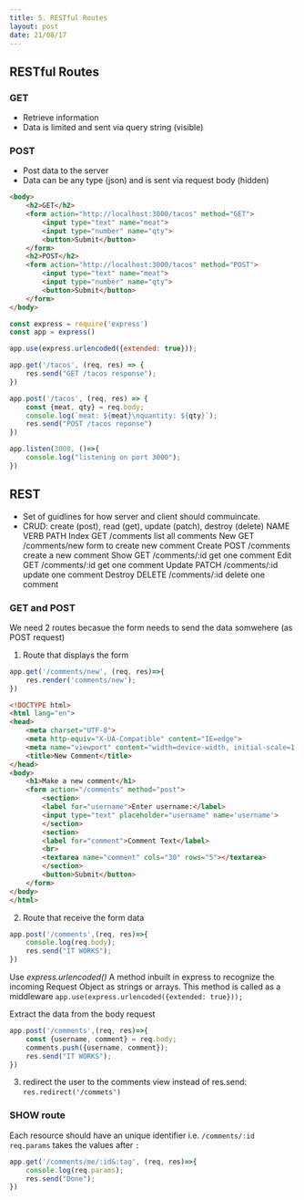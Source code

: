 ```yaml
---
title: 5. RESTful Routes
layout: post
date: 21/08/17
---
```


## RESTful Routes

### GET
- Retrieve information
- Data is limited and sent via query string (visible)

### POST
- Post data to the server
- Data can be any type (json) and is sent via request body (hidden)

```html
<body>
    <h2>GET</h2>
    <form action="http://localhost:3000/tacos" method="GET">
        <input type="text" name="meat">
        <input type="number" name="qty">
        <button>Submit</button>
    </form>
    <h2>POST</h2>
    <form action="http://localhost:3000/tacos" method="POST">
        <input type="text" name="meat">
        <input type="number" name="qty">
        <button>Submit</button>
    </form>
</body>
```

```js
const express = require('express')
const app = express()

app.use(express.urlencoded({extended: true}));

app.get('/tacos', (req, res) => {
    res.send("GET /tacos response");
})

app.post('/tacos', (req, res) => {
    const {meat, qty} = req.body;
    console.log(`meat: ${meat}\nquantity: ${qty}`);
    res.send("POST /tacos reponse")
})

app.listen(3000, ()=>{
    console.log("listening on port 3000");
})
```

## REST
- Set of guidlines for how server and client should commuincate.
- CRUD: create (post), read (get), update (patch), destroy (delete)
NAME        VERB       PATH
Index       GET     /comments       list all comments
New         GET     /comments/new   form to create new comment
Create      POST    /comments       create a new comment
Show        GET     /comments/:id   get one comment
Edit        GET     /comments/:id   get one comment
Update      PATCH   /comments/:id   update one comment
Destroy     DELETE  /comments/:id   delete one comment

### GET and POST

We need 2 routes becasue the form needs to send the data somwehere (as POST request)

1. Route that displays the form

```js
app.get('/comments/new', (req, res)=>{
    res.render('comments/new');
})
```

```html
<!DOCTYPE html>
<html lang="en">
<head>
    <meta charset="UTF-8">
    <meta http-equiv="X-UA-Compatible" content="IE=edge">
    <meta name="viewport" content="width=device-width, initial-scale=1.0">
    <title>New Comment</title>
</head>
<body>
    <h1>Make a new comment</h1>
    <form action="/comments" method="post">
        <section>
        <label for="username">Enter username:</label>
        <input type="text" placeholder="username" name='username'>
        </section>
        <section>
        <label for="comment">Comment Text</label>
        <br>
        <textarea name="comment" cols="30" rows="5"></textarea>
        </section>
        <button>Submit</button>
    </form>
</body>
</html>
```

2. Route that receive the form data

```js
app.post('/comments',(req, res)=>{
    console.log(req.body);
    res.send("IT WORKS");
})
```

Use *express.urlencoded()* A method inbuilt in express to recognize the incoming Request Object as strings or arrays. This method is called as a middleware 
`app.use(express.urlencoded({extended: true}));`

Extract the data from the body request

```js
app.post('/comments',(req, res)=>{
    const {username, comment} = req.body;
    comments.push({username, comment});
    res.send("IT WORKS");
})
```

3. redirect the user to the comments view instead of res.send:
`res.redirect('/commets')`

### SHOW route

Each resource should have an unique identifier i.e. `/comments/:id`
`req.params` takes the values after `:`

```js
app.get('/comments/me/:id&:tag', (req, res)=>{
    console.log(req.params);
    res.send("Done");
})
```